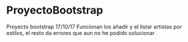 # ProyectoBootstrap
Proyecto bootstrap 17/10/17
Funcionan los añadir y el listar artistas por estilos, el resto da errores que aun no he podido solucionar
